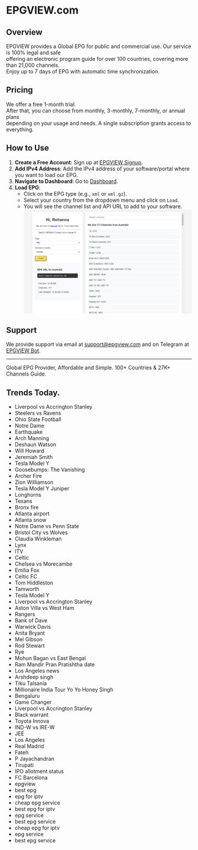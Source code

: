 # EPGVIEW.com



## Overview
EPGVIEW provides a Global EPG for public and commercial use. Our service is 100% legal and safe\
offering an electronic program guide for over 100 countries, covering more than 21,000 channels.\
Enjoy up to 7 days of EPG with automatic time synchronization.

## Pricing
We offer a free 1-month trial. \
After that, you can choose from monthly, 3-monthly, 7-monthly, or annual plans \
depending on your usage and needs. A single subscription grants access to everything.

## How to Use
1. **Create a Free Account**: Sign up at [EPGVIEW Signup](https://epgview.com/signup.php).
2. **Add IPv4 Address**: Add the IPv4 address of your software/portal where you want to load our EPG.
3. **Navigate to Dashboard**: Go to [Dashboard](https://epgview.com/dashboard.php).
4. **Load EPG**:
   - Click on the EPG type (e.g., `xml` or `xml.gz`).
   - Select your country from the dropdown menu and click on `Load`.
   - You will see the channel list and API URL to add to your software.
![EPGVIEW](img/dashboard.png)
## Support
We provide support via email at [support@epgview.com](mailto:support@epgview.com) and on Telegram at [EPGVIEW Bot](https://t.me/epgview_bot).

---

Global EPG Provider, Affordable and Simple. 100+ Countries & 27K+ Channels Guide.

## Trends Today.

- Liverpool vs Accrington Stanley
- Steelers vs Ravens
- Ohio State Football
- Notre Dame
- Earthquake
- Arch Manning
- Deshaun Watson
- Will Howard
- Jeremiah Smith
- Tesla Model Y
- Goosebumps: The Vanishing
- Archer Fire
- Zion Williamson
- Tesla Model Y Juniper
- Longhorns
- Texans
- Bronx fire
- Atlanta airport
- Atlanta snow
- Notre Dame vs Penn State
- Bristol City vs Wolves
- Claudia Winkleman
- Lynx
- ITV
- Celtic
- Chelsea vs Morecambe
- Emilia Fox
- Celtic FC
- Tom Hiddleston
- Tamworth
- Tesla Model Y
- Liverpool vs Accrington Stanley
- Aston Villa vs West Ham
- Rangers
- Bank of Dave
- Warwick Davis
- Anita Bryant
- Mel Gibson
- Rod Stewart
- Rye
- Mohun Bagan vs East Bengal
- Ram Mandir Pran Pratishtha date
- Los Angeles news
- Arshdeep singh
- Tiku Talsania
- Millionaire India Tour Yo Yo Honey Singh
- Bengaluru
- Game Changer
- Liverpool vs Accrington Stanley
- Black warrant
- Toyota Innova
- IND-W vs IRE-W
- JEE
- Los Angeles
- Real Madrid
- Fateh
- P Jayachandran
- Tirupati
- IPO allotment status
- FC Barcelona
- epgview
- best epg
- epg for iptv
- cheap epg service
- best epg for iptv
- epg service
- best epg service
- cheap epg for iptv
- epg service
- best epg service
